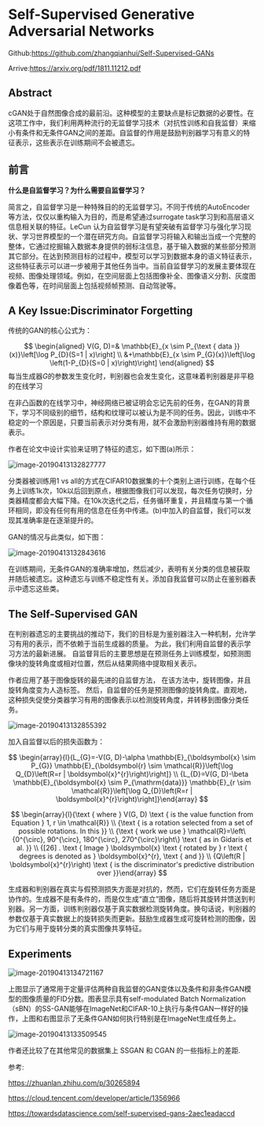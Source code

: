 # Self-Supervised Generative Adversarial Networks

Github:<https://github.com/zhangqianhui/Self-Supervised-GANs>

Arrive:<https://arxiv.org/pdf/1811.11212.pdf>

## Abstract

cGAN处于自然图像合成的最前沿。这种模型的主要缺点是标记数据的必要性。在这项工作中，我们利用两种流行的无监督学习技术（对抗性训练和自我监督）来缩小有条件和无条件GAN之间的差距。自监督的作用是鼓励判别器学习有意义的特征表示，这些表示在训练期间不会被遗忘。

## 前言

**什么是自监督学习？为什么需要自监督学习？**

简言之，自监督学习是一种特殊目的的无监督学习。不同于传统的AutoEncoder等方法，仅仅以重构输入为目的，而是希望通过surrogate task学习到和高层语义信息相关联的特征。LeCun 认为自监督学习是有望突破有监督学习与强化学习现状、学习世界模型的一个潜在研究方向。自监督学习将输入和输出当成一个完整的整体，它通过挖掘输入数据本身提供的弱标注信息，基于输入数据的某些部分预测其它部分。在达到预测目标的过程中，模型可以学习到数据本身的语义特征表示，这些特征表示可以进一步被用于其他任务当中。当前自监督学习的发展主要体现在视频、图像处理领域。例如，在空间层面上包括图像补全、图像语义分割、灰度图像着色等，在时间层面上包括视频帧预测、自动驾驶等。

## A Key Issue:Discriminator Forgetting

传统的GAN的核心公式为：

$$
\begin{aligned} V(G, D)=& \mathbb{E}_{x \sim P_{\text { data }}(x)}\left[\log P_{D}(S=1 | x)\right] \\ &+\mathbb{E}_{x \sim P_{G}(x)}\left[\log \left(1-P_{D}(S=0 | x)\right)\right] \end{aligned}
$$
每当生成器$G$的参数发生变化时，判别器也会发生变化，这意味着判别器是非平稳的在线学习

在非凸函数的在线学习中，神经网络已被证明会忘记先前的任务，在GAN的背景下，学习不同级别的细节，结构和纹理可以被认为是不同的任务。因此，训练中不稳定的一个原因是，只要当前表示对分类有用，就不会激励判别器维持有用的数据表示。

作者在论文中设计实验来证明了特征的遗忘，如下图(a)所示：

![image-20190413132827777](https://ws2.sinaimg.cn/large/006tNc79ly1g20xyue2ioj30ma0aw42j.jpg)

分类器被训练用1 vs all的方式在CIFAR10数据集的十个类别上进行训练，在每个任务上训练1k次，10k以后回到原点，根据图像我们可以发现，每次任务切换时，分类器精度都会大幅下降。在10k次迭代之后，任务循环重复，并且精度与第一个循环相同，即没有任何有用的信息在任务中传递。(b)中加入的自监督，我们可以发现其准确率是在逐渐提升的。

GAN的情况与此类似，如下图：

![image-20190413132843616](https://ws4.sinaimg.cn/large/006tNc79ly1g20xz4jw0dj30ly0fogny.jpg)

在训练期间，无条件GAN的准确率增加，然后减少，表明有关分类的信息被获取并随后被遗忘。这种遗忘与训练不稳定性有关。添加自我监督可以防止在鉴别器表示中遗忘这些类。

## The Self-Supervised GAN

在判别器遗忘的主要挑战的推动下，我们的目标是为鉴别器注入一种机制，允许学习有用的表示，而不依赖于当前生成器的质量。 为此，我们利用自监督的表示学习方法的最新进展。 自监督背后的主要思想是在预测任务上训练模型，如预测图像块的旋转角度或相对位置，然后从结果网络中提取相关表示。

作者应用了基于图像旋转的最先进的自监督方法， 在该方法中，旋转图像，并且旋转角度变为人造标签。 然后，自监督的任务是预测图像的旋转角度。直观地，这种损失促使分类器学习有用的图像表示以检测旋转角度，并转移到图像分类任务。

![image-20190413132855392](https://ws1.sinaimg.cn/large/006tNc79ly1g20xzbs2uqj30n20cen2t.jpg)

加入自监督以后的损失函数为：

$$
\begin{array}{l}{L_{G}=-V(G, D)-\alpha \mathbb{E}_{\boldsymbol{x} \sim P_{G}} \mathbb{E}_{\boldsymbol{r} \sim \mathcal{R}}\left[\log Q_{D}\left(R=r | \boldsymbol{x}^{r}\right)\right]} \\ {L_{D}=V(G, D)-\beta \mathbb{E}_{\boldsymbol{x} \sim P_{\mathrm{data}}} \mathbb{E}_{r \sim \mathcal{R}}\left[\log Q_{D}\left(R=r | \boldsymbol{x}^{r}\right)\right]}\end{array}
$$

$$
\begin{array}{l}{\text { where } V(G, D) \text { is the value function from Equation } 1, r \in \mathcal{R}} \\ {\text { is a rotation selected from a set of possible rotations. In this }} \\ {\text { work we use } \mathcal{R}=\left\{0^{\circ}, 90^{\circ}, 180^{\circ}, 270^{\circ}\right\} \text { as in Gidaris et al. }} \\ {[26] . \text { Image } \boldsymbol{x} \text { rotated by } r \text { degrees is denoted as } \boldsymbol{x}^{r}, \text { and }} \\ {Q\left(R | \boldsymbol{x}^{r}\right) \text { is the discriminator's predictive distribution over }}\end{array}
$$

生成器和判别器在真实与假预测损失方面是对抗的，然而，它们在旋转任务方面是协作的。生成器不是有条件的，而是仅生成“直立”图像，随后将其旋转并馈送到判别器。另一方面，训练判别器仅基于真实数据检测旋转角度。换句话说，判别器的参数仅基于真实数据上的旋转损失而更新。鼓励生成器生成可旋转检测的图像，因为它们与用于旋转分类的真实图像共享特征。

## Experiments

![image-20190413134721167](https://ws2.sinaimg.cn/large/006tNc79ly1g20yii4qyaj30x50dk77z.jpg)

上图显示了通常用于定量评估两种自我监督的GAN变体以及条件和非条件GAN模型的图像质量的FID分数。图表显示具有self-modulated Batch Normalization（sBN）的SS-GAN能够在ImageNet和CIFAR-10上执行与条件GAN一样好的操作，上图和右图显示了无条件GAN如何执行特别是在ImageNet生成任务上。

![image-20190413133509545](https://ws3.sinaimg.cn/large/006tNc79ly1g20y5tjnmoj30tm0vcq8o.jpg)

作者还比较了在其他常见的数据集上 SSGAN 和 CGAN 的一些指标上的差距.



参考:

<https://zhuanlan.zhihu.com/p/30265894>

<https://cloud.tencent.com/developer/article/1356966>

<https://towardsdatascience.com/self-supervised-gans-2aec1eadaccd>